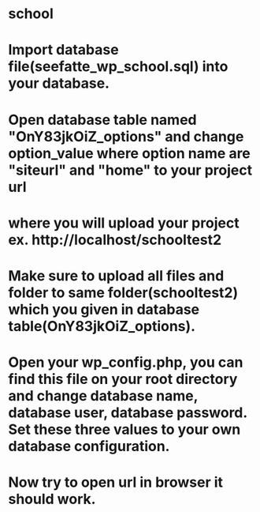 # school
# Import database file(seefatte_wp_school.sql) into your database.
# Open database table named "OnY83jkOiZ_options" and change option_value where option name are "siteurl" and "home" to your project url
# where you will upload your project ex. http://localhost/schooltest2
# Make sure to upload all files and folder to same folder(schooltest2) which you given in database table(OnY83jkOiZ_options).
# Open your wp_config.php, you can find this file on your root directory and change database name, database user, database password. Set these three values to your own database configuration.
# Now try to open url in browser it should work.
